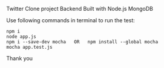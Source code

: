 Twitter Clone project Backend
Built with Node.js MongoDB 

Use following commands in terminal to run the test:
```
npm i
node app.js
npm i --save-dev mocha   OR   npm install --global mocha
mocha app.test.js
```
Thank you
